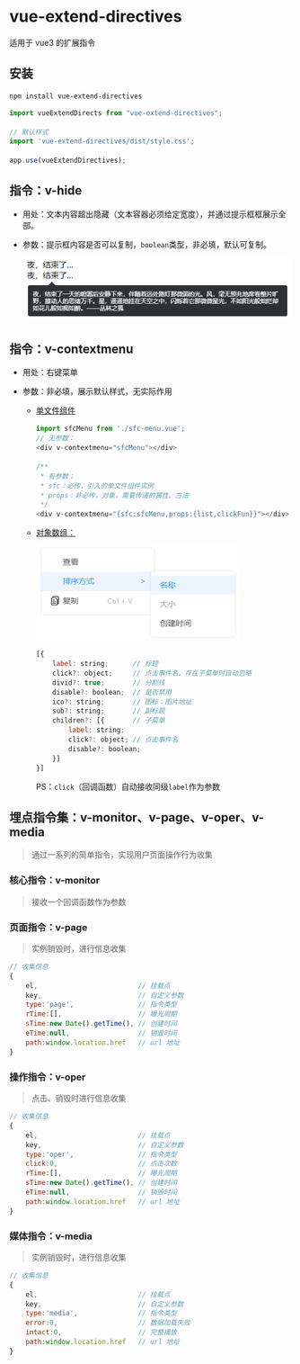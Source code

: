 # vue-extend-directives

适用于 vue3 的扩展指令

## 安装
 
```
npm install vue-extend-directives
```

```js
import vueExtendDirects from "vue-extend-directives";

// 默认样式
import 'vue-extend-directives/dist/style.css';  

app.use(vueExtendDirectives);
```
## 指令：v-hide

- 用处：文本内容超出隐藏（文本容器必须给定宽度），并通过提示框框展示全部。

- 参数：提示框内容是否可以复制，`boolean`类型，非必填，默认可复制。

    ![](./images/v-hide.png)

## 指令：v-contextmenu

- 用处：右键菜单

- 参数：非必填，展示默认样式，无实际作用

    - [单文件组件](./test/contextmenu/sfc-menu.vue)
        
        ```js
        import sfcMenu from './sfc-menu.vue';
        // 无参数：
        <div v-contextmenu="sfcMenu"></div>

        /**
         * 有参数：
         * sfc：必传，引入的单文件组件实例
         * props：非必传，对象，需要传递的属性、方法
         */
        <div v-contextmenu="{sfc:sfcMenu,props:{list,clickFun}}"></div>

        ```

    - [对象数组：](./test/contextmenu/array-menu.vue)

        ![](./images/contextmenu.png)

        ```js
        [{
            label: string;      // 标题
            click?: object;     // 点击事件名，存在子菜单时自动忽略
            divid?: true;       // 分割线
            disable?: boolean;  // 是否禁用
            ico?: string;       // 图标：图片地址
            sub?: string;       // 副标题
            children?: [{       // 子菜单
                label: string;
                click?: object; // 点击事件名
                disable?: boolean;
            }]
        }]
        ```
        PS：`click`（回调函数）自动接收同级`label`作为参数


## 埋点指令集：v-monitor、v-page、v-oper、v-media

> 通过一系列的简单指令，实现用户页面操作行为收集
### 核心指令：v-monitor

> 接收一个回调函数作为参数

### 页面指令：v-page

> 实例销毁时，进行信息收集

```js
// 收集信息
{
    el,                         // 挂载点
    key,                        // 自定义参数
    type:'page',                // 指令类型
    rTime:[],                   // 曝光周期
    sTime:new Date().getTime(), // 创建时间
    eTime:null,                 // 销毁时间
    path:window.location.href   // url 地址
}
```
### 操作指令：v-oper

> 点击、销毁时进行信息收集

```js
// 收集信息
{
    el,                         // 挂载点
    key,                        // 自定义参数
    type:'oper',                // 指令类型
    click:0,                    // 点击次数
    rTime:[],                   // 曝光周期
    sTime:new Date().getTime(), // 创建时间
    eTime:null,                 // 销毁时间
    path:window.location.href   // url 地址
}
```
### 媒体指令：v-media

> 实例销毁时，进行信息收集

```js
// 收集信息
{
    el,                         // 挂载点
    key,                        // 自定义参数
    type:'media',               // 指令类型
    error:0,                    // 数据加载失败
    intact:0,                   // 完整播放
    path:window.location.href   // url 地址
}